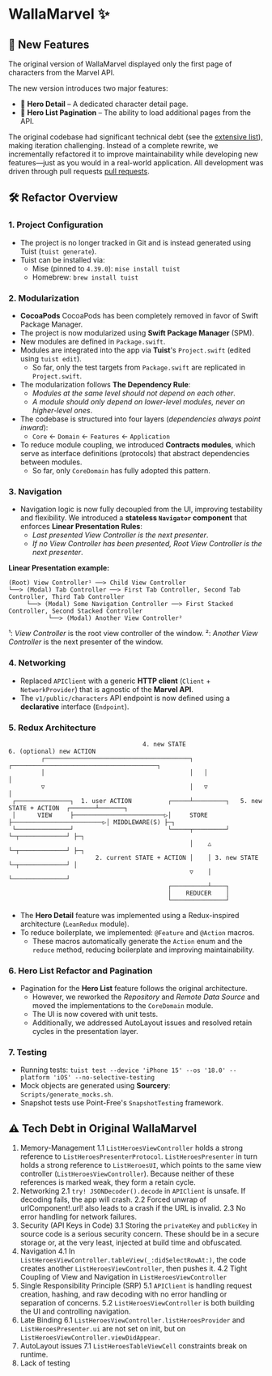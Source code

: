 # WallaMarvel ✨

## 🚀 New Features

The original version of WallaMarvel displayed only the first page of characters from the Marvel API.

The new version introduces two major features:

- 🦸 **Hero Detail** – A dedicated character detail page.
- 🔄 **Hero List Pagination** – The ability to load additional pages from the API.

The original codebase had significant technical debt (see the [extensive list](#tech-debt-in-original-wallamarvel)), making iteration challenging. Instead of a complete rewrite, we incrementally refactored it to improve maintainability while developing new features—just as you would in a real-world application. All development was driven through pull requests [pull requests](https://github.com/hectr/WallaMarvel/pulls?q=is%3Apr+is%3Aclosed).

## 🛠️ Refactor Overview

### 1. Project Configuration

- The project is no longer tracked in Git and is instead generated using Tuist (`tuist generate`).
- Tuist can be installed via:
    - Mise (pinned to `4.39.0`): `mise install tuist`
    - Homebrew: `brew install tuist`

### 2. Modularization

- **CocoaPods** CocoaPods has been completely removed in favor of Swift Package Manager.
- The project is now modularized using **Swift Package Manager** (SPM).
- New modules are defined in `Package.swift`.
- Modules are integrated into the app via **Tuist**'s `Project.swift` (edited using `tuist edit`).
    - So far, only the test targets from `Package.swift` are replicated in `Project.swift`.
- The modularization follows **The Dependency Rule**:
    - _Modules at the same level should not depend on each other_.
    - _A module should only depend on lower-level modules, never on higher-level ones_.
- The codebase is structured into four layers (_dependencies always point inward_):
    - `Core` ← `Domain` ← `Features` ← `Application`
- To reduce module coupling, we introduced **Contracts modules**, which serve as interface definitions (protocols) that abstract dependencies between modules.
    - So far, only `CoreDomain` has fully adopted this pattern.

### 3. Navigation

- Navigation logic is now fully decoupled from the UI, improving testability and flexibility. We introduced a **stateless `Navigator` component** that enforces **Linear Presentation Rules**:
    - _Last presented View Controller is the next presenter_.
    - _If no View Controller has been presented, Root View Controller is the next presenter_.

**Linear Presentation example:**

```
(Root) View Controller¹ ──> Child View Controller
└──> (Modal) Tab Controller ──> First Tab Controller, Second Tab Controller, Third Tab Controller
     └──> (Modal) Some Navigation Controller ──> First Stacked Controller, Second Stacked Controller
           └──> (Modal) Another View Controller²
```

¹: _View Controller_ is the root view controller of the window.
²: _Another View Controller_ is the next presenter of the window.

### 4. Networking

- Replaced `APIClient` with a generic **HTTP client** (`Client` + `NetworkProvider`) that is agnostic of the **Marvel API**.
- The `v1/public/characters` API endpoint is now defined using a **declarative** interface (`Endpoint`).

### 5. Redux Architecture

 ```
                                      4. new STATE                     6. (optional) new ACTION
          ┌────────────────────────────────────────┐   ┌────────────────────────────────────────┐
          │                                        │   │                                        │
          ▽                                        │   ▽                                        │
  ┌───────────────┐  1. user ACTION          ┌─────┴─────────┐   5. new STATE + ACTION  ┌───────┴───────┐
  │      VIEW     ├─────────────────────────▷│     STORE     ├─────────────────────────▷│ MIDDLEWARE(S) ├─┐
  └───────────────┘                          └─────┬─────────┘                          └─┬─────────────┘ ├─┐
                                                   │    △                                 └─┬─────────────┘ ├─┐
                         2. current STATE + ACTION │    │ 3. new STATE                      └─┬─────────────┘ │
                                                   ▽    │                                     └───────────────┘
                                             ┌──────────┴────┐
                                             │    REDUCER    │
                                             └───────────────┘
 ```

- The **Hero Detail** feature was implemented using a Redux-inspired architecture (`LeanRedux` module).
- To reduce boilerplate, we implemented: `@Feature` and `@Action` macros.
    - These macros automatically generate the `Action` enum and the `reduce` method, reducing boilerplate and improving maintainability.

### 6. Hero List Refactor and Pagination

- Pagination for the **Hero List** feature follows the original architecture.
    - However, we reworked the *Repository* and *Remote Data Source* and moved the implementations to the `CoreDomain` module.
    - The UI is now covered with unit tests.
    - Additionally, we addressed AutoLayout issues and resolved retain cycles in the presentation layer.

### 7. Testing

- Running tests: `tuist test --device 'iPhone 15' --os '18.0' --platform 'iOS' --no-selective-testing`
- Mock objects are generated using **Sourcery**: `Scripts/generate_mocks.sh`.
- Snapshot tests use Point-Free's `SnapshotTesting` framework.

## ⚠️ Tech Debt in Original WallaMarvel

1. Memory-Management
    1.1 `ListHeroesViewController` holds a strong reference to `ListHeroesPresenterProtocol`. `ListHeroesPresenter` in turn holds a strong reference to `ListHeroesUI`, which points to the same view controller (`ListHeroesViewController`). Because neither of these references is marked weak, they form a retain cycle.
2. Networking
    2.1 `try! JSONDecoder().decode` in `APIClient` is unsafe. If decoding fails, the app will crash.
    2.2 Forced unwrap of urlComponent!.url! also leads to a crash if the URL is invalid.
    2.3 No error handling for network failures.
3. Security (API Keys in Code)
    3.1 Storing the `privateKey` and `publicKey` in source code is a serious security concern. These should be in a secure storage or, at the very least, injected at build time and obfuscated.
4. Navigation
    4.1 In `ListHeroesViewController.tableView(_:didSelectRowAt:)`, the code creates another `ListHeroesViewController`, then pushes it.
    4.2 Tight Coupling of View and Navigation in `ListHeroesViewController`
5. Single Responsibility Principle (SRP)
    5.1 `APIClient` is handling request creation, hashing, and raw decoding with no error handling or separation of concerns.
    5.2 `ListHeroesViewController` is both building the UI and controlling navigation.
6. Late Binding
    6.1 `ListHeroesViewController.listHeroesProvider` and `ListHeroesPresenter.ui` are not set on init, but on `ListHeroesViewController.viewDidAppear`.
7. AutoLayout issues
    7.1 `ListHeroesTableViewCell` constraints break on runtime.
8. Lack of testing
